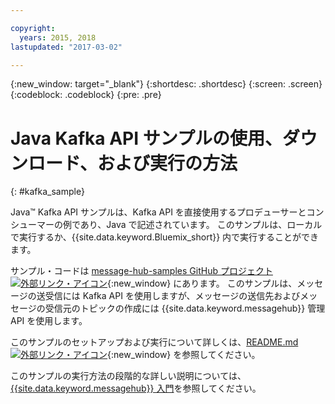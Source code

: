 ```yaml
---

copyright:
  years: 2015, 2018
lastupdated: "2017-03-02"

---
```


{:new_window: target="_blank"}
{:shortdesc: .shortdesc}
{:screen: .screen}
{:codeblock: .codeblock}
{:pre: .pre}

# Java Kafka API サンプルの使用、ダウンロード、および実行の方法
{: #kafka_sample}


Java&trade; Kafka API サンプルは、Kafka API を直接使用するプロデューサーとコンシューマーの例であり、Java で記述されています。 このサンプルは、ローカルで実行するか、{{site.data.keyword.Bluemix_short}} 内で実行することができます。

サンプル・コードは [message-hub-samples GitHub プロジェクト ![外部リンク・アイコン](../../icons/launch-glyph.svg "外部リンク・アイコン")](https://github.com/ibm-messaging/message-hub-samples/tree/master/kafka-java-console-sample){:new_window} にあります。 このサンプルは、メッセージの送受信には Kafka API を使用しますが、メッセージの送信先およびメッセージの受信元のトピックの作成には {{site.data.keyword.messagehub}} 管理 API を使用します。

このサンプルのセットアップおよび実行について詳しくは、[README.md ![外部リンク・アイコン](../../icons/launch-glyph.svg "外部リンク・アイコン")](https://github.com/ibm-messaging/message-hub-samples/tree/master/kafka-java-console-sample){:new_window} を参照してください。

このサンプルの実行方法の段階的な詳しい説明については、[{{site.data.keyword.messagehub}} 入門](/docs/services/MessageHub/index.html#getting_started_steps)を参照してください。


